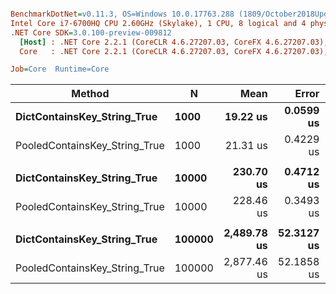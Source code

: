 ``` ini

BenchmarkDotNet=v0.11.3, OS=Windows 10.0.17763.288 (1809/October2018Update/Redstone5)
Intel Core i7-6700HQ CPU 2.60GHz (Skylake), 1 CPU, 8 logical and 4 physical cores
.NET Core SDK=3.0.100-preview-009812
  [Host] : .NET Core 2.2.1 (CoreCLR 4.6.27207.03, CoreFX 4.6.27207.03), 64bit RyuJIT
  Core   : .NET Core 2.2.1 (CoreCLR 4.6.27207.03, CoreFX 4.6.27207.03), 64bit RyuJIT

Job=Core  Runtime=Core  

```
|                        Method |      N |        Mean |      Error |     StdDev | Ratio | RatioSD |
|------------------------------ |------- |------------:|-----------:|-----------:|------:|--------:|
|   **DictContainsKey_String_True** |   **1000** |    **19.22 us** |  **0.0599 us** |  **0.0560 us** |  **1.00** |    **0.00** |
| PooledContainsKey_String_True |   1000 |    21.31 us |  0.4229 us |  0.6329 us |  1.11 |    0.03 |
|                               |        |             |            |            |       |         |
|   **DictContainsKey_String_True** |  **10000** |   **230.70 us** |  **0.4712 us** |  **0.4407 us** |  **1.00** |    **0.00** |
| PooledContainsKey_String_True |  10000 |   228.46 us |  0.3493 us |  0.2917 us |  0.99 |    0.00 |
|                               |        |             |            |            |       |         |
|   **DictContainsKey_String_True** | **100000** | **2,489.78 us** | **52.3127 us** | **92.9857 us** |  **1.00** |    **0.00** |
| PooledContainsKey_String_True | 100000 | 2,877.46 us | 52.1858 us | 46.2614 us |  1.15 |    0.04 |
